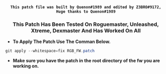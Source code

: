 
<h4 align="center"> <code>This patch file was built by Quenon#1989 and edited by Z3BRO#9172, Huge thanks to Quenon#1989</code></h4>



<h3 align="center">This Patch Has Been Tested On Roguemaster, Unleashed, Xtreme, Dexmaster And Has Worked On All</h3>
 
 
* **To Apply The Patch Use The Comman Below.**

```powershell
git apply --whitespace=fix RGB_FW.patch
```
  * **Make sure you have the patch in the root directory of the fw you are working on.**
